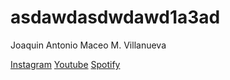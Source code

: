 # asdawdasdwdawd1a3ad
Joaquin Antonio Maceo M. Villanueva

[Instagram](https://www._antonvee)
[Youtube](https://youtu.be/Ee49cPAhstI)
[Spotify](https://open.spotify.com/)
